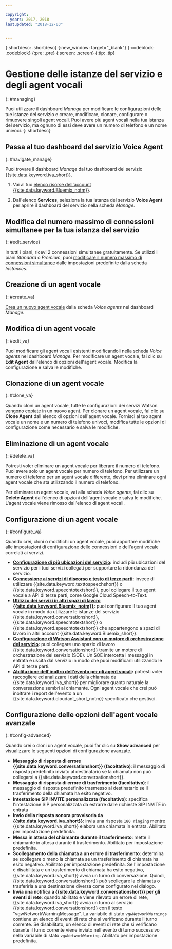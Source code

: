 ```yaml
---

copyright:
  years: 2017, 2018
lastupdated: "2018-12-03"


---
```


{:shortdesc: .shortdesc}
{:new_window: target="_blank"}
{:codeblock: .codeblock}
{:pre: .pre}
{:screen: .screen}
{:tip: .tip}


# Gestione delle istanze del servizio e degli agent vocali
{: #managing}

Puoi utilizzare il dashboard _Manage_ per modificare le configurazioni delle tue istanze del servizio e creare, modificare, clonare, configurare o rimuovere singoli agent vocali. Puoi avere più agent vocali nella tua istanza del servizio, ma ognuno di essi deve avere un numero di telefono e un nome univoci.
{: shortdesc}

## Passa al tuo dashboard del servizio Voice Agent
{: #navigate_manage}

Puoi trovare il dashboard _Manage_ dal tuo dashboard del servizio {{site.data.keyword.iva_short}}.

1. Vai al tuo [elenco risorse dell'account {{site.data.keyword.Bluemix_notm}}](https://cloud.ibm.com/resources).

1. Dall'elenco **Services**, seleziona la tua istanza del servizio **Voice Agent** per aprire il dashboard del servizio nella scheda _Manage_.

## Modifica del numero massimo di connessioni simultanee per la tua istanza del servizio
{: #edit_service}

In tutti i piani, ricevi 2 connessioni simultanee gratuitamente. Se utilizzi i piani _Standard_ o _Premium_, puoi [modificare il numero massimo di connessioni simultanee](managing_concurrency.html) dalle impostazioni predefinite dalla scheda _Instances_.

## Creazione di un agent vocale
{: #create_va}

[Crea un nuovo agent vocale](managing_create.html) dalla scheda _Voice agents_ nel dashboard _Manage_.

## Modifica di un agent vocale
{: #edit_va}

Puoi modificare gli agent vocali esistenti modificandoli nella scheda _Voice agents_ nel dashboard _Manage_. Per modificare un agent vocale, fai clic su **Edit Agent** dall'elenco di opzioni dell'agent vocale. Modifica la configurazione e salva le modifiche.

## Clonazione di un agent vocale
{: #clone_va}

Quando cloni un agent vocale, tutte le configurazioni dei servizi Watson vengono copiate in un nuovo agent. Per clonare un agent vocale, fai clic su **Clone Agent** dall'elenco di opzioni dell'agent vocale. Fornisci al tuo agent vocale un nome e un numero di telefono univoci, modifica tutte le opzioni di configurazione come necessario e salva le modifiche.

## Eliminazione di un agent vocale
{: #delete_va}

Potresti voler eliminare un agent vocale per liberare il numero di telefono. Puoi avere solo un agent vocale per numero di telefono. Per utilizzare un numero di telefono per un agent vocale differente, devi prima eliminare ogni agent vocale che sta utilizzando il numero di telefono.

Per eliminare un agent vocale, vai alla scheda _Voice agents_, fai clic su **Delete Agent** dall'elenco di opzioni dell'agent vocale e salva le modifiche. L'agent vocale viene rimosso dall'elenco di agent vocali.

## Configurazione di un agent vocale
{: #configure_va}

Quando crei, cloni o modifichi un agent vocale, puoi apportare modifiche alle impostazioni di configurazione delle connessioni e dell'agent vocale correlati ai servizi.

* **[Configurazione di più ubicazioni del servizio](managing_disaster_recovery.html):** includi più ubicazioni del servizio per i tuoi servizi collegati per supportare la ridondanza del servizio.
* **[Connessione ai servizi di discorso e testo di terze parti](managing_third_party.html):** invece di utilizzare {{site.data.keyword.texttospeechshort}} o {{site.data.keyword.speechtotextshort}}, puoi collegare il tuo agent vocale a API di terze parti, come Google Cloud Speech-to-Text.
* **[Utilizzo dei servizi in altri spazi di lavoro {{site.data.keyword.Bluemix_notm}}](managing_other.html):** puoi configurare il tuo agent vocale in modo da utilizzare le istanze del servizio {{site.data.keyword.conversationshort}}, {{site.data.keyword.speechtotextshort}} o {{site.data.keyword.speechtotextshort}} che appartengono a spazi di lavoro in altri account {{site.data.keyword.Bluemix_short}}.
* **[Configurazione di Watson Assistant con un motore di orchestrazione del servizio](managing_SOE.html):** puoi collegare uno spazio di lavoro {{site.data.keyword.conversationshort}} tramite un motore di orchestrazione del servizio (SOE). Un SOE intercetta i messaggi in entrata e uscita dal servizio in modo che puoi modificarli utilizzando le API di terze parti.
* **[Abilitazione dell'inoltro dell'evento per gli agent vocali](event-forwarding.html):** potresti voler raccogliere ed analizzare i dati della chiamata da {{site.data.keyword.iva_short}} per migliorare quanto naturale la conversazione sembri al chiamante. Ogni agent vocale che crei può inoltrare i report dell'evento a un {{site.data.keyword.cloudant_short_notm}} specificato che gestisci.

## Configurazione delle opzioni dell'agent vocale avanzate
{: #config-advanced}

Quando crei o cloni un agent vocale, puoi far clic su **Show advanced** per visualizzare le seguenti opzioni di configurazione avanzate.

* **Messaggio di risposta di errore {{site.data.keyword.conversationshort}} (facoltativo)**: il messaggio di risposta predefinito inviato al destinatario se la chiamata non può collegarsi a {{site.data.keyword.conversationshort}}.
* **Messaggio di risposta di errore di trasferimento (facoltativo)**: il messaggio di risposta predefinito trasmesso al destinatario se il trasferimento della chiamata ha esito negativo.
* **Intestazione SIP INVITE personalizzata (facoltativo)**: specifica l'intestazione SIP personalizzata da estrarre dalle richieste SIP INVITE in entrata
* **Invio della risposta sonora provvisoria da {{site.data.keyword.iva_short}}**: invia una risposta `180 ringing` mentre {{site.data.keyword.iva_short}} elabora una chiamata in entrata. Abilitato per impostazione predefinita.
* **Messa in attesa del chiamante durante il trasferimento**: mette il chiamante in attesa durante il trasferimento. Abilitato per impostazione predefinita.
* **Scollegamento della chiamata a un errore di trasferimento**: determina se scollegare o meno la chiamata se un trasferimento di chiamata ha esito negativo.  Abilitato per impostazione predefinita. Se l'impostazione è disabilitata e un trasferimento di chiamata ha esito negativo, {{site.data.keyword.iva_short}} avvia un turno di conversazione. Quindi, {{site.data.keyword.conversationshort}} può scollegare la chiamata o trasferirla a una destinazione diversa come configurato nel dialogo.
* **Invia una notifica a {{site.data.keyword.conversationshort}} per gli eventi di rete**: quando abilitato e viene rilevato un errore di rete, {{site.data.keyword.iva_short}} avvia un turno al servizio {{site.data.keyword.conversationshort}} con il testo "vgwNetworkWarningMessage". La variabile di stato `vgwNetworkWarnings` contiene un elenco di eventi di rete che si verificano durante il turno corrente. Se disabilitato, un elenco di eventi di rete che si verificano durante il turno corrente viene inviato nell'evento di turno successivo nella variabile di stato `vgwNetworkWarning`. Abilitato per impostazione predefinita.
